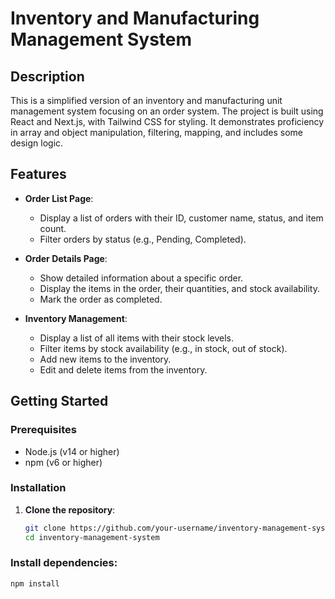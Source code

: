 # Inventory and Manufacturing Management System

## Description
This is a simplified version of an inventory and manufacturing unit management system focusing on an order system. The project is built using React and Next.js, with Tailwind CSS for styling. It demonstrates proficiency in array and object manipulation, filtering, mapping, and includes some design logic.

## Features
- **Order List Page**:
  - Display a list of orders with their ID, customer name, status, and item count.
  - Filter orders by status (e.g., Pending, Completed).

- **Order Details Page**:
  - Show detailed information about a specific order.
  - Display the items in the order, their quantities, and stock availability.
  - Mark the order as completed.

- **Inventory Management**:
  - Display a list of all items with their stock levels.
  - Filter items by stock availability (e.g., in stock, out of stock).
  - Add new items to the inventory.
  - Edit and delete items from the inventory.

## Getting Started

### Prerequisites
- Node.js (v14 or higher)
- npm (v6 or higher)

### Installation
1. **Clone the repository**:
   ```bash
   git clone https://github.com/your-username/inventory-management-system.git
   cd inventory-management-system

### Install dependencies:
 ```bash
 npm install

 
